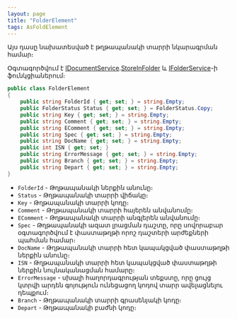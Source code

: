 ```yaml
---
layout: page
title: "FolderElement" 
tags: AsFoldElement
---
```


Այս դասը նախատեսված է թղթապանակի տարրի նկարագրման համար։

Օգտագործվում է [IDocumentService](../services/IDocumentService.md).[StoreInFolder](../services/IDocumentService/StoreInFolder.md) և [IFolderService](../services/IFoldersService.md)-ի ֆունկցիաներում։

```c#
public class FolderElement
{
    public string FolderId { get; set; } = string.Empty;
    public FolderStatus Status { get; set; } = FolderStatus.Copy;
    public string Key { get; set; } = string.Empty;
    public string Comment { get; set; } = string.Empty;
    public string EComment { get; set; } = string.Empty;
    public string Spec { get; set; } = string.Empty;
    public string DocName { get; set; } = string.Empty;
    public int ISN { get; set; }
    public string ErrorMessage { get; set; } = string.Empty;
    public string Branch { get; set; } = string.Empty;
    public string Depart { get; set; } = string.Empty;
}
```

* `FolderId` - Թղթապանակի ներքին անունը։
* `Status` - Թղթապանակի տարրի վիճակը։
* `Key` - Թղթապանակի տարրի կոդը։
* `Comment` - Թղթապանակի տարրի հայերեն անվանումը։
* `EComment` - Թղթապանակի տարրի անգլերեն անվանումը։
* `Spec` - Թղթապանակի ազատ լրացման դաշտը, որը սովորաբար օգտագործվում է փաստաթղթի որոշ դաշտերի արժեքների պահման համար։
* `DocName` - Թղթապանակի տարրի հետ կապակցված փաստաթղթի ներքին անունը։
* `ISN` - Թղթապանակի տարրի հետ կապակցված փաստաթղթի ներքին նույնականացման համարը։
* `ErrorMessage` - սխալի հաղորդագրության տեքստը, որը ցույց կտրվի արդեն գոյություն ունեցացող կոդով տարր ավելացնելու դեպքում։
* `Branch` - Թղթապանակի տարրի գրասենյակի կոդը։
* `Depart` - Թղթապանակի բաժնի կոդը։
